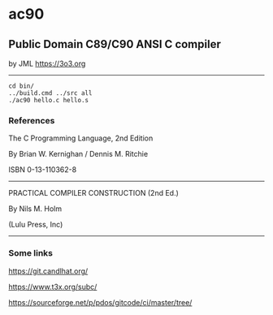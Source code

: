 ac90
====

Public Domain C89/C90 ANSI C compiler
----
by JML https://3o3.org


***

```
cd bin/
../build.cmd ../src all
./ac90 hello.c hello.s
```


### References


The C Programming Language, 2nd Edition

By Brian W. Kernighan / Dennis M. Ritchie

ISBN 0-13-110362-8

***

PRACTICAL COMPILER CONSTRUCTION (2nd Ed.)

By Nils M. Holm

(Lulu Press, Inc)

***

### Some links

https://git.candlhat.org/

https://www.t3x.org/subc/

https://sourceforge.net/p/pdos/gitcode/ci/master/tree/


